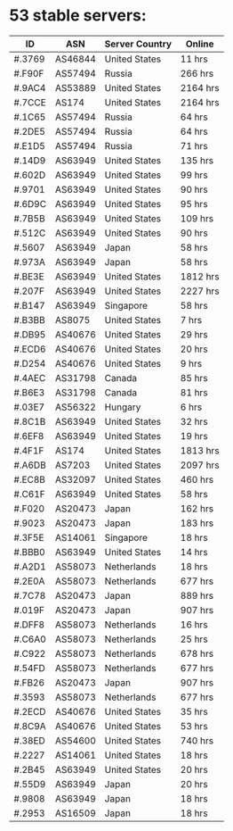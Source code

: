 # 53 stable servers:

| ID | ASN | Server Country | Online |
| ------ | ------ | ------ | ------ |
| #.3769 | AS46844 | United States | 11 hrs |
| #.F90F | AS57494 | Russia | 266 hrs |
| #.9AC4 | AS53889 | United States | 2164 hrs |
| #.7CCE | AS174 | United States | 2164 hrs |
| #.1C65 | AS57494 | Russia | 64 hrs |
| #.2DE5 | AS57494 | Russia | 64 hrs |
| #.E1D5 | AS57494 | Russia | 71 hrs |
| #.14D9 | AS63949 | United States | 135 hrs |
| #.602D | AS63949 | United States | 99 hrs |
| #.9701 | AS63949 | United States | 90 hrs |
| #.6D9C | AS63949 | United States | 95 hrs |
| #.7B5B | AS63949 | United States | 109 hrs |
| #.512C | AS63949 | United States | 90 hrs |
| #.5607 | AS63949 | Japan | 58 hrs |
| #.973A | AS63949 | Japan | 58 hrs |
| #.BE3E | AS63949 | United States | 1812 hrs |
| #.207F | AS63949 | United States | 2227 hrs |
| #.B147 | AS63949 | Singapore | 58 hrs |
| #.B3BB | AS8075 | United States | 7 hrs |
| #.DB95 | AS40676 | United States | 29 hrs |
| #.ECD6 | AS40676 | United States | 20 hrs |
| #.D254 | AS40676 | United States | 9 hrs |
| #.4AEC | AS31798 | Canada | 85 hrs |
| #.B6E3 | AS31798 | Canada | 81 hrs |
| #.03E7 | AS56322 | Hungary | 6 hrs |
| #.8C1B | AS63949 | United States | 32 hrs |
| #.6EF8 | AS63949 | United States | 19 hrs |
| #.4F1F | AS174 | United States | 1813 hrs |
| #.A6DB | AS7203 | United States | 2097 hrs |
| #.EC8B | AS32097 | United States | 460 hrs |
| #.C61F | AS63949 | United States | 58 hrs |
| #.F020 | AS20473 | Japan | 162 hrs |
| #.9023 | AS20473 | Japan | 183 hrs |
| #.3F5E | AS14061 | Singapore | 18 hrs |
| #.BBB0 | AS63949 | United States | 14 hrs |
| #.A2D1 | AS58073 | Netherlands | 18 hrs |
| #.2E0A | AS58073 | Netherlands | 677 hrs |
| #.7C78 | AS20473 | Japan | 889 hrs |
| #.019F | AS20473 | Japan | 907 hrs |
| #.DFF8 | AS58073 | Netherlands | 16 hrs |
| #.C6A0 | AS58073 | Netherlands | 25 hrs |
| #.C922 | AS58073 | Netherlands | 678 hrs |
| #.54FD | AS58073 | Netherlands | 677 hrs |
| #.FB26 | AS20473 | Japan | 907 hrs |
| #.3593 | AS58073 | Netherlands | 677 hrs |
| #.2ECD | AS40676 | United States | 35 hrs |
| #.8C9A | AS40676 | United States | 53 hrs |
| #.38ED | AS54600 | United States | 740 hrs |
| #.2227 | AS14061 | United States | 18 hrs |
| #.2B45 | AS63949 | United States | 20 hrs |
| #.55D9 | AS63949 | Japan | 20 hrs |
| #.9808 | AS63949 | Japan | 18 hrs |
| #.2953 | AS16509 | Japan | 18 hrs |

